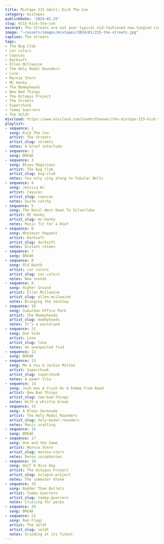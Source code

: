 ```yaml
---
title: Mixtape 215 &bull; Kick The Can
category: mixtapes
publishDate: '2024-01-25'
slug: 0215-kick-the-can
excerpt: The Streets are not your typical old-fashioned new-fangled crew.
image: "~/assets/images/mixtapes/2024/01/215-the-streets.jpg"
caption: The Streets
tags:
- The Bug Club
- car colors
- Cayucas
- Darksoft
- Ellen McIlwaine
- The Holy Modal Rounders
- Love
- Marnie Stern
- MC Honky
- The Mommyheads
- New Bad Things
- The Octopus Project
- The Streets
- Superchunk
- Tommy Guerrero
- The Veldt
mixcloud: https://www.mixcloud.com/louderthanwar/the-mixtape-215-kick-the-can-2024-01-25/
playlist:
- sequence: 1
  song: Kick The Can
  artist: The Streets
  artist_slug: streets
  notes: A brief interlude
- sequence: 2
  song: BREAK
- sequence: 3
  song: Blues Magicians
  artist: The Bug Club
  artist_slug: bug-club
  notes: You only sing along to Tubular Bells
- sequence: 4
  song: Jessica WJ
  artist: Cayucas
  artist_slug: cayucas
  notes: Quite catchy
- sequence: 5
  song: The Devil Went Down To Silverlake
  artist: MC Honky
  artist_slug: mc-honky
  notes: Music fit for a Doof
- sequence: 6
  song: Whatever Happens
  artist: Darksoft
  artist_slug: darksoft
  notes: Distant chimes
- sequence: 7
  song: BREAK
- sequence: 8
  song: Old Death
  artist: car colors
  artist_slug: car-colors
  notes: New sounds
- sequence: 9
  song: Higher Ground
  artist: Ellen McIlwaine
  artist_slug: ellen-mcilwaine
  notes: Bringing the nonstop
- sequence: 10
  song: Suburban Office Park
  artist: The Mommyheads
  artist_slug: mommyheads
  notes: It’s a wasteland
- sequence: 11
  song: Que Vida
  artist: Love
  artist_slug: love
  notes: An unexpected find
- sequence: 12
  song: BREAK
- sequence: 13
  song: Me & You & Jackie Mittoo
  artist: Superchunk
  artist_slug: superchunk
  notes: A power trio
- sequence: 14
  song: Josh Has A Crush On A Femme From Reed
  artist: New Bad Things
  artist_slug: new-bad-things
  notes: With a whistle break
- sequence: 15
  song: A Blues Serenade
  artist: The Holy Modal Rounders
  artist_slug: holy-modal-rounders
  notes: Manic scatting
- sequence: 16
  song: BREAK
- sequence: 17
  song: One and the Same
  artist: Marnie Stern
  artist_slug: marnie-stern
  notes: Dense cacophonies
- sequence: 18
  song: Half A Nice Day
  artist: The Octopus Project
  artist_slug: octopus-project
  notes: The commuter drone
- sequence: 19
  song: Badder Than Bullets
  artist: Tommy Guerrero
  artist_slug: tommy-guerrero
  notes: Cruising for perps
- sequence: 20
  song: BREAK
- sequence: 21
  song: Red Flagz
  artist: The Veldt
  artist_slug: veldt
  notes: Grinding at its finest
---
```


